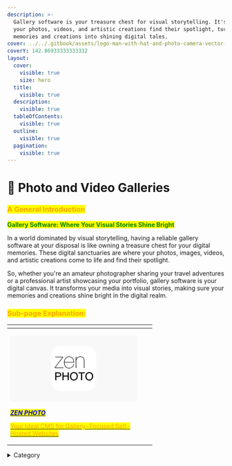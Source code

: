 ```yaml
---
description: >-
  Gallery software is your treasure chest for visual storytelling. It's where
  your photos, videos, and artistic creations find their spotlight, turning
  memories and creations into shining digital tales.
cover: ../../.gitbook/assets/logo-man-with-hat-and-photo-camera-vector-46782404.jpg
coverY: 142.86933333333332
layout:
  cover:
    visible: true
    size: hero
  title:
    visible: true
  description:
    visible: true
  tableOfContents:
    visible: true
  outline:
    visible: true
  pagination:
    visible: true
---
```


# 📸 Photo and Video Galleries

### <mark style="color:orange;">**A General Introduction**</mark>

<mark style="color:green;">**Gallery Software: Where Your Visual Stories Shine Bright**</mark>

In a world dominated by visual storytelling, having a reliable gallery software at your disposal is like owning a treasure chest for your digital memories. These digital sanctuaries are where your photos, images, videos, and artistic creations come to life and find their spotlight.

So, whether you're an amateur photographer sharing your travel adventures or a professional artist showcasing your portfolio, gallery software is your digital canvas. It transforms your media into visual stories, making sure your memories and creations shine bright in the digital realm.

### <mark style="color:orange;">Sub-page Explanation:</mark>



<table><thead><tr><th width="294.3333333333333"></th><th></th><th></th></tr></thead><tbody><tr><td><p><img src="../../.gitbook/assets/1200x630wa.png" alt="" data-size="original"></p><p><a href="https://docs.scaleinfinite.fr/demo-deployment/cloud-services/next-cloud-deployment"><em><mark style="color:blue;"><strong>ZEN PHOTO</strong></mark></em></a></p><p></p><p><a href="https://docs.scaleinfinite.fr/demo-deployment/photo-and-video-galleries/zenphoto-deployment"><mark style="color:orange;">Your Ideal CMS for Gallery-Focused Self-Hosted Websites</mark></a></p></td><td></td><td></td></tr></tbody></table>

<details>

<summary>Category</summary>

Kubernetes, cloud computing, DevOps, cloud services, hosting platform, container orchestration, cloud infrastructure, cloud deployment, cloud management, cloud technology, cloud solutions, photo, video

</details>
